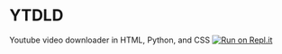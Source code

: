 # YTDLD
Youtube video downloader in HTML, Python, and CSS
[![Run on Repl.it](https://repl.it/badge/github/IsaacLK/YTDLD)](https://repl.it/github/IsaacLK/YTDLD)
